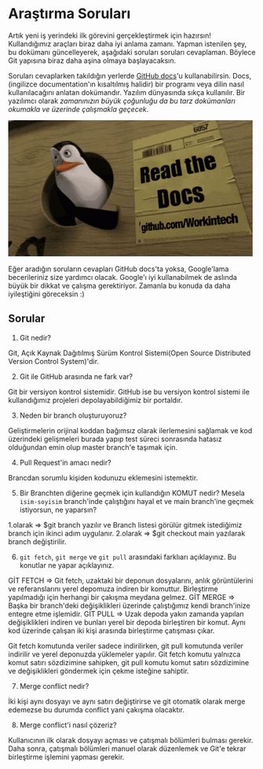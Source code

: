 # Araştırma Soruları

Artık yeni iş yerindeki ilk görevini gerçekleştirmek için hazırsın! Kullandığımız araçları biraz daha iyi anlama zamanı. Yapman istenilen şey, bu dokümanı güncelleyerek, aşağıdaki soruları soruları cevaplaman. Böylece Git yapısına biraz daha aşina olmaya başlayacaksın.

Soruları cevaplarken takıldığın yerlerde [GitHub docs](https://docs.github.com/en)'u kullanabilirsin. Docs, (ingilizce documentation'ın kısaltılmış halidir) bir programı veya dilin nasıl kullanılacağını anlatan dokümandır. Yazılım dünyasında sıkça kullanılır. Bir yazılımcı olarak _zamanınızın büyük çoğunluğu da bu tarz dokümanları okumakla ve üzerinde çalışmakla geçecek_.

![READ THE DOCS](https://github.com/Workintech/FSWeb-S1G1-Projesi-Web-Development-Projesi-icin-Git/blob/main/read-the-docs-wit.gif?raw=true)

Eğer aradığın soruların cevapları GitHub docs'ta yoksa, Google'lama becerileriniz size yardımcı olacak. Google'ı iyi kullanabilmek de aslında büyük bir dikkat ve çalışma gerektiriyor. Zamanla bu konuda da daha iyileştiğini göreceksin :)

## Sorular

1. Git nedir?

Git, Açık Kaynak Dağıtılmış Sürüm Kontrol Sistemi(Open Source Distributed Version Control System)'dir.

2. Git ile GitHub arasında ne fark var?

Git bir versiyon kontrol sistemidir. GitHub ise bu versiyon kontrol sistemi ile kullandığımız projeleri depolayabildiğimiz bir portaldır.

3. Neden bir branch oluşturuyoruz?

 Geliştirmelerin orijinal koddan bağımsız olarak ilerlemesini sağlamak ve kod üzerindeki gelişmeleri burada yapıp test süreci sonrasında hatasız olduğundan emin olup master branch'e taşımak için.

4. Pull Request'in amacı nedir?

Brancdan sorumlu kişiden kodunuzu eklemesini istemektir.

5. Bir Branchten diğerine geçmek için kullandığın KOMUT nedir? Mesela `isim-soyisim` branch'inde çalıştığını hayal et ve main branch'ine geçmek istiyorsun, ne yaparsın?

1.olarak => $git branch yazılır ve Branch listesi görülür gitmek istediğimiz branch için ikinci adım uygulanır.
2.olarak => $git checkout main yazılarak branch değiştirilir. 

6. `git fetch`, `git merge` ve `git pull` arasındaki farklıarı açıklayınız. Bu konutlar ne yapar açıklayınız.

GİT FETCH => Git fetch, uzaktaki bir deponun dosyalarını, anlık görüntülerini ve referanslarını yerel depomuza indiren bir komuttur. Birleştirme yapılmadığı için herhangi bir çakışma meydana gelmez.
GİT MERGE => Başka bir branch'deki değişiklikleri üzerinde çalıştığımız kendi branch'inize entegre etme işlemidir.
GİT PULL => Uzak depoda yakın zamanda yapılan değişiklikleri indiren ve bunları yerel bir depoda birleştiren bir komut. Aynı kod üzerinde çalışan iki kişi arasında birleştirme çatışması çıkar. 

Git fetch komutunda veriler sadece indirilirken, git pull komutunda veriler indirilir ve yerel deponuzda yüklemeler yapılır.
Git fetch komutu yalnızca komut satırı sözdizimine sahipken, git pull komutu komut satırı sözdizimine ve değişiklikleri göndermek için çekme isteğine sahiptir.

7. Merge conflict nedir?

İki kişi aynı dosyayı ve aynı satırı değiştirirse ve git otomatik olarak merge edemezse bu durumda conflict yani çakışma olacaktır.

8. Merge conflict'i nasıl çözeriz?

Kullanıcının ilk olarak dosyayı açması ve çatışmalı bölümleri bulması gerekir. Daha sonra, çatışmalı bölümleri manuel olarak düzenlemek ve Git'e tekrar birleştirme işlemini yapması gerekir.